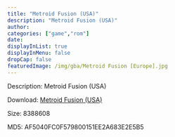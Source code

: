 ```yaml
---
title: "Metroid Fusion (USA)"
description: "Metroid Fusion (USA)"
author: 
categories: ["game","rom"]
date: 
displayInList: true
displayInMenu: false
dropCap: false
featuredImage: /img/gba/Metroid Fusion [Europe].jpg
---
```


Description: Metroid Fusion (USA)

Download: <a style="text-decoration:underline;" href="https://mega.nz/#!yWZWFAgb!pff2h5FUbv002ylULQPNQ8SUQkQzrjBk6Lpd3aDNnnc" target = "_blank" rel = "nofollow" > Metroid Fusion (USA)</a>

Size: 8388608

MD5: AF5040FC0F579800151EE2A683E2E5B5

